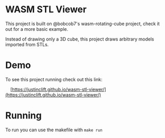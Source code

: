 # WASM STL Viewer

This project is built on @bobcob7's wasm-rotating-cube project,
check it out for a more basic example.

Instead of drawing only a 3D cube, this project draws arbitrary
models imported from STLs.

# Demo
To see this project running check out this link:

&nbsp; &nbsp; [https://justinclift.github.io/wasm-stl-viewer/](https://justinclift.github.io/wasm-stl-viewer/)

# Running
To run you can use the makefile with `make run`
